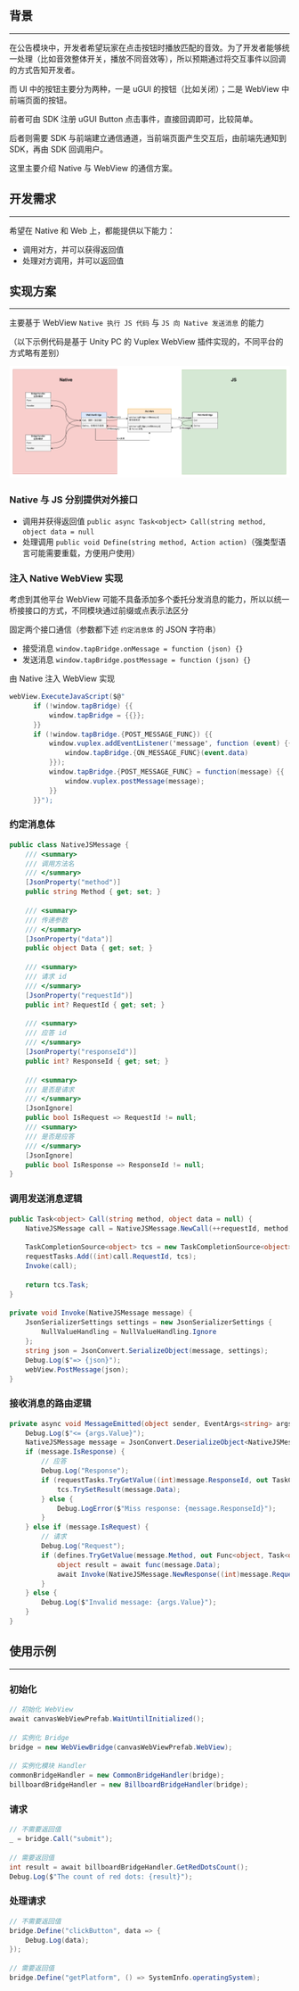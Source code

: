 ## 背景

---

在公告模块中，开发者希望玩家在点击按钮时播放匹配的音效。为了开发者能够统一处理（比如音效整体开关，播放不同音效等），所以预期通过将交互事件以回调的方式告知开发者。

而 UI 中的按钮主要分为两种，一是 uGUI 的按钮（比如关闭）；二是 WebView 中前端页面的按钮。

前者可由 SDK 注册 uGUI Button 点击事件，直接回调即可，比较简单。

后者则需要 SDK 与前端建立通信通道，当前端页面产生交互后，由前端先通知到 SDK，再由 SDK 回调用户。

这里主要介绍 Native 与 WebView 的通信方案。

## 开发需求

---

希望在 Native 和 Web 上，都能提供以下能力：

- 调用对方，并可以获得返回值
- 处理对方调用，并可以返回值

## 实现方案

---

主要基于 WebView `Native 执行 JS 代码` 与 `JS 向 Native 发送消息` 的能力

（以下示例代码是基于 Unity PC 的 Vuplex WebView 插件实现的，不同平台的方式略有差别）

![Native&JS.png](./Native&JS.png)

### Native 与 JS 分别提供对外接口

- 调用并获得返回值 `public async Task<object> Call(string method, object data = null`
- 处理调用 `public void Define(string method, Action action)`（强类型语言可能需要重载，方便用户使用）

### 注入 Native WebView 实现

考虑到其他平台 WebView 可能不具备添加多个委托分发消息的能力，所以以统一桥接接口的方式，不同模块通过前缀或点表示法区分

固定两个接口通信（参数都下述 `约定消息体` 的 JSON 字符串）

- 接受消息 `window.tapBridge.onMessage = function (json) {}`
- 发送消息 `window.tapBridge.postMessage = function (json) {}`

由 Native 注入 WebView 实现

```csharp
webView.ExecuteJavaScript($@"
	  if (!window.tapBridge) {{
	      window.tapBridge = {{}};
	  }}
	  if (!window.tapBridge.{POST_MESSAGE_FUNC}) {{
	      window.vuplex.addEventListener('message', function (event) {{
	          window.tapBridge.{ON_MESSAGE_FUNC}(event.data)
	      }});
	      window.tapBridge.{POST_MESSAGE_FUNC} = function(message) {{
	          window.vuplex.postMessage(message);
	      }}
	  }}");
```

### 约定消息体

```csharp
public class NativeJSMessage {
    /// <summary>
    /// 调用方法名
    /// </summary>
    [JsonProperty("method")]
    public string Method { get; set; }

    /// <summary>
    /// 传递参数
    /// </summary>
    [JsonProperty("data")]
    public object Data { get; set; }

    /// <summary>
    /// 请求 id
    /// </summary>
    [JsonProperty("requestId")]
    public int? RequestId { get; set; }

    /// <summary>
    /// 应答 id
    /// </summary>
    [JsonProperty("responseId")]
    public int? ResponseId { get; set; }

    /// <summary>
    /// 是否是请求
    /// </summary>
    [JsonIgnore]
    public bool IsRequest => RequestId != null;
    /// <summary>
    /// 是否是应答
    /// </summary>
    [JsonIgnore]
    public bool IsResponse => ResponseId != null;
}
```

### 调用发送消息逻辑

```csharp
public Task<object> Call(string method, object data = null) {
    NativeJSMessage call = NativeJSMessage.NewCall(++requestId, method, data);

    TaskCompletionSource<object> tcs = new TaskCompletionSource<object>();
    requestTasks.Add((int)call.RequestId, tcs);
    Invoke(call);

    return tcs.Task;
}

private void Invoke(NativeJSMessage message) {
    JsonSerializerSettings settings = new JsonSerializerSettings {
        NullValueHandling = NullValueHandling.Ignore
    };
    string json = JsonConvert.SerializeObject(message, settings);
    Debug.Log($"=> {json}");
    webView.PostMessage(json);
}
```

### 接收消息的路由逻辑

```csharp
private async void MessageEmitted(object sender, EventArgs<string> args) {
    Debug.Log($"<= {args.Value}");
    NativeJSMessage message = JsonConvert.DeserializeObject<NativeJSMessage>(args.Value);
    if (message.IsResponse) {
        // 应答
        Debug.Log("Response");
        if (requestTasks.TryGetValue((int)message.ResponseId, out TaskCompletionSource<object> tcs)) {
            tcs.TrySetResult(message.Data);
        } else {
            Debug.LogError($"Miss response: {message.ResponseId}");
        }
    } else if (message.IsRequest) {
        // 请求
        Debug.Log("Request");
        if (defines.TryGetValue(message.Method, out Func<object, Task<object>> func)) {
            object result = await func(message.Data);
            await Invoke(NativeJSMessage.NewResponse((int)message.RequestId, result));
        }
    } else {
        Debug.Log($"Invalid message: {args.Value}");
    }
}
```

## 使用示例

---

### 初始化

```csharp
// 初始化 WebView
await canvasWebViewPrefab.WaitUntilInitialized();

// 实例化 Bridge
bridge = new WebViewBridge(canvasWebViewPrefab.WebView);

// 实例化模块 Handler
commonBridgeHandler = new CommonBridgeHandler(bridge);
billboardBridgeHandler = new BillboardBridgeHandler(bridge);
```

### 请求

```csharp
// 不需要返回值
_ = bridge.Call("submit");

// 需要返回值
int result = await billboardBridgeHandler.GetRedDotsCount();
Debug.Log($"The count of red dots: {result}");
```

### 处理请求

```csharp
// 不需要返回值
bridge.Define("clickButton", data => {
    Debug.Log(data);
});

// 需要返回值
bridge.Define("getPlatform", () => SystemInfo.operatingSystem);
```
